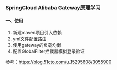 

### SpringCloud Alibaba Gateway原理学习

#### 一、使用



1. 新建maven项目引入依赖
2. yml文件配置路由
3. 使用gateway的负载均衡
4. 配置GlobalFilter拦截器模拟登录验证

参考：https://blog.51cto.com/u_15295608/3055900











